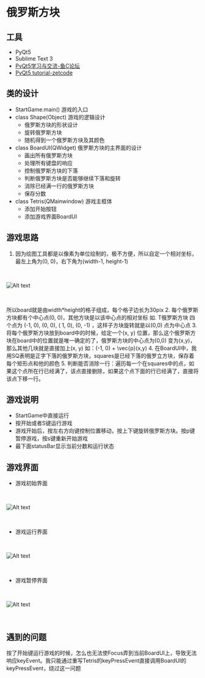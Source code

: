 俄罗斯方块
==========


工具
----------
- PyQt5
- Sublime Text 3
- [PyQt5学习与交流-鱼C论坛](http://bbs.fishc.com/thread-59816-1-1.html)
- [PyQt5 tutorial-zetcode](http://zetcode.com/gui/pyqt5/)


类的设计
-------
- StartGame.main()
游戏的入口
- class Shape(Object)
游戏的逻辑设计
	- 俄罗斯方块的形状设计
	- 旋转俄罗斯方块
	- 随机得到一个俄罗斯方块及其颜色
- class BoardUI(QWidget)
俄罗斯方块的主界面的设计
	- 画出所有俄罗斯方块
	- 处理所有键盘的响应
	- 控制俄罗斯方块的下落
	- 判断俄罗斯方块是否能够继续下落和旋转
	- 消除已经满一行的俄罗斯方块
	- 保存分数
- class Tetris(QMainwindow)
游戏主框体
	- 添加开始按钮
	- 添加游戏界面BoardUI

游戏思路
---------
1. 因为绘图工具都是以像素为单位绘制的，极不方便，所以自定一个相对坐标，最左上角为(0, 0)，右下角为(width-1, height-1)

</br>

![Alt text](./pic/grid1.png)

</br>

所以board就是由width*height的格子组成，每个格子边长为30pix
2. 每个俄罗斯方块都有个中心点(0, 0)，其他方块是以该中心点的相对坐标
如. T俄罗斯方块 四个点为 (-1, 0), (0, 0), ( 1,  0), (0, -1) ，这样子方块旋转就是以(0,0) 点为中心点
3. 将每个俄罗斯方块放到board中的时候，给定一个(x, y) 位置，那么这个俄罗斯方块在board中的位置就是唯一确定的了，俄罗斯方块的中心点为(0,0) 变为(x,y)，那么其他几块就是直接加上(x, y)  如：(-1, 0) + \vec{p}(x,y)
4. 在BoardUI中，我用SQ表明是正字下落的俄罗斯方块，squares是已经下落的俄罗立方块，保存着每个矩形点和他的颜色
5. 判断能否消除一行：遍历每一个在squares中的点，如果这个点所在行已经满了，该点直接删除，如果这个点下面的行已经满了，直接将该点下移一行。


游戏说明
--------
- StartGame中直接运行
- 按开始或者S键运行游戏
- 游戏开始后，按左右方向键控制位置移动，按上下键旋转俄罗斯方块。按p键暂停游戏，按s键重新开始游戏
- 最下面statusBar显示当前分数和运行状态

游戏界面
---------
- 游戏初始界面

</br>

![Alt text](./pic/init1.png)

</br>

- 游戏运行界面

</br>

![Alt text](./pic/game1.png)

</br>

- 游戏暂停界面

</br>

![Alt text](./pic/game2.png)

</br>


遇到的问题
------------
按了开始键运行游戏的时候，怎么也无法使Focus弄到当前BoardUI上，导致无法响应keyEvent。我只能通过重写Tetris的keyPressEvent直接调用BoardUI的keyPressEvent，绕过这一问题 